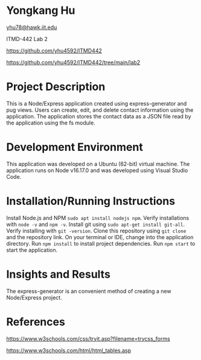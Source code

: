 # Yongkang Hu
yhu78@hawk.iit.edu

ITMD-442 Lab 2

https://github.com/yhu4592/ITMD442

https://github.com/yhu4592/ITMD442/tree/main/lab2

# Project Description
This is a Node/Express application created using express-generator and pug views. Users can create, edit, and delete contact information using the application. The application stores the contact data as a JSON file read by the application using the fs module.

# Development Environment
This application was developed on a Ubuntu (62-bit) virtual machine. The application runs on Node v16.17.0 and was developed using Visual Studio Code.

# Installation/Running Instructions
Install Node.js and NPM `sudo apt install nodejs npm`. Verify installations with `node -v` and `npm -v`. Install git using `sudo apt-get install git-all`. Verify installing with `git -version`. Clone this repository using `git clone` and the repository link. On your terminal or IDE, change into the application directory. Run `npm install` to install project dependencies. Run `npm start` to start the application.

# Insights and Results
The express-generator is an convenient method of creating a new Node/Express project.

# References
https://www.w3schools.com/css/tryit.asp?filename=trycss_forms

https://www.w3schools.com/html/html_tables.asp
